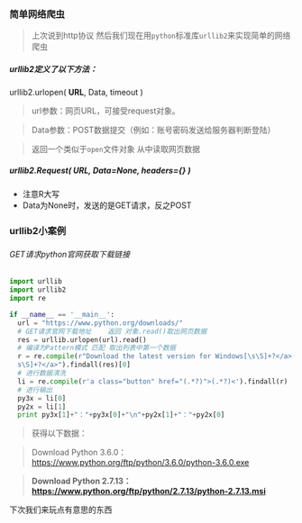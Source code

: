 ### 简单网络爬虫

> 上次说到http协议 然后我们现在用`python`标准库`urllib2`来实现简单的网络爬虫

##### urllib2定义了以下方法：

urllib2.urlopen( **URL**, Data, timeout )

> url参数：网页URL，可接受request对象。

> Data参数：POST数据提交（例如：账号密码发送给服务器判断登陆）

> 返回一个类似于`open`文件对象 从中读取网页数据

##### urllib2.Request( URL, Data=None, headers={} )
* 注意R大写
* Data为None时，发送的是GET请求，反之POST


### urllib2小案例
###### GET请求python官网获取下载链接

``` python
import urllib
import urllib2
import re

if __name__ == '__main__':
  url = "https://www.python.org/downloads/"
  # GET请求官网下载地址    返回 对象.read()取出网页数据
  res = urllib.urlopen(url).read()
  # 编译为Pattern模式 匹配 取出列表中第一个数据
  r = re.compile(r"Download the latest version for Windows[\s\S]+?</a>[\
  s\S]+?</a>").findall(res)[0]
  # 进行数据清洗
  li = re.compile(r'a class="button" href="(.*?)">(.*?)<').findall(r)
  # 进行输出
  py3x = li[0]
  py2x = li[1]
  print py3x[1]+"："+py3x[0]+"\n"+py2x[1]+"："+py2x[0]
```

> 获得以下数据：

> Download Python 3.6.0：https://www.python.org/ftp/python/3.6.0/python-3.6.0.exe

> **Download Python 2.7.13：https://www.python.org/ftp/python/2.7.13/python-2.7.13.msi**

下次我们来玩点有意思的东西
